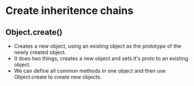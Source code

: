 # Create inheritence chains

## Object.create()

- Creates a new object, using an existing object as the prototype of the newly created object.
- It does two things, creates a new object and sets it's proto to an existing object.
- We can define all common methods in one object and then use Object.create to create new objects.
